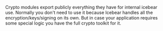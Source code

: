 Crypto modules export publicly everything they have for internal icebear use.
Normally you don't need to use it because Icebear handles all the encryption/keys/signing on its own.
But in case your application requires some special logic you have the full crypto toolkit for it.